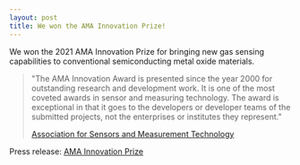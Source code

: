 ```yaml
---
layout: post
title: We won the AMA Innovation Prize!
---
```

We won the 2021 AMA Innovation Prize for bringing new gas sensing capabilities to conventional 
semiconducting metal oxide materials.

>"The AMA Innovation Award is presented since the year 2000 for outstanding research and development work. It is one of the most coveted awards in sensor and measuring technology. The award is exceptional in that it goes to the developers or developer teams of the submitted projects, not the enterprises or institutes they represent."
>
>[Association for Sensors and Measurement Technology](https://www.ama-sensorik.de/en/science/ama-innovation-award/) 

Press release:
[AMA Innovation Prize](https://www.ama-sensorik.de/en/science/ama-innovation-award/ama-innovation-award-2021)
